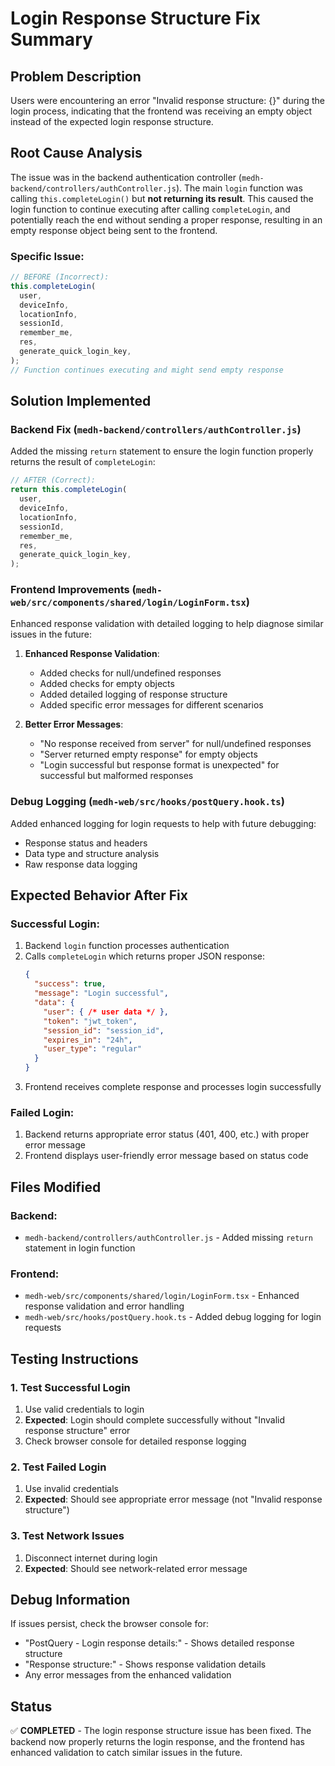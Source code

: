 # Login Response Structure Fix Summary

## Problem Description
Users were encountering an error "Invalid response structure: {}" during the login process, indicating that the frontend was receiving an empty object instead of the expected login response structure.

## Root Cause Analysis
The issue was in the backend authentication controller (`medh-backend/controllers/authController.js`). The main `login` function was calling `this.completeLogin()` but **not returning its result**. This caused the login function to continue executing after calling `completeLogin`, and potentially reach the end without sending a proper response, resulting in an empty response object being sent to the frontend.

### Specific Issue:
```javascript
// BEFORE (Incorrect):
this.completeLogin(
  user,
  deviceInfo,
  locationInfo,
  sessionId,
  remember_me,
  res,
  generate_quick_login_key,
);
// Function continues executing and might send empty response
```

## Solution Implemented

### Backend Fix (`medh-backend/controllers/authController.js`)
Added the missing `return` statement to ensure the login function properly returns the result of `completeLogin`:

```javascript
// AFTER (Correct):
return this.completeLogin(
  user,
  deviceInfo,
  locationInfo,
  sessionId,
  remember_me,
  res,
  generate_quick_login_key,
);
```

### Frontend Improvements (`medh-web/src/components/shared/login/LoginForm.tsx`)
Enhanced response validation with detailed logging to help diagnose similar issues in the future:

1. **Enhanced Response Validation**:
   - Added checks for null/undefined responses
   - Added checks for empty objects
   - Added detailed logging of response structure
   - Added specific error messages for different scenarios

2. **Better Error Messages**:
   - "No response received from server" for null/undefined responses
   - "Server returned empty response" for empty objects
   - "Login successful but response format is unexpected" for successful but malformed responses

### Debug Logging (`medh-web/src/hooks/postQuery.hook.ts`)
Added enhanced logging for login requests to help with future debugging:
- Response status and headers
- Data type and structure analysis
- Raw response data logging

## Expected Behavior After Fix

### Successful Login:
1. Backend `login` function processes authentication
2. Calls `completeLogin` which returns proper JSON response:
   ```json
   {
     "success": true,
     "message": "Login successful",
     "data": {
       "user": { /* user data */ },
       "token": "jwt_token",
       "session_id": "session_id",
       "expires_in": "24h",
       "user_type": "regular"
     }
   }
   ```
3. Frontend receives complete response and processes login successfully

### Failed Login:
1. Backend returns appropriate error status (401, 400, etc.) with proper error message
2. Frontend displays user-friendly error message based on status code

## Files Modified

### Backend:
- `medh-backend/controllers/authController.js` - Added missing `return` statement in login function

### Frontend:
- `medh-web/src/components/shared/login/LoginForm.tsx` - Enhanced response validation and error handling
- `medh-web/src/hooks/postQuery.hook.ts` - Added debug logging for login requests

## Testing Instructions

### 1. Test Successful Login
1. Use valid credentials to login
2. **Expected**: Login should complete successfully without "Invalid response structure" error
3. Check browser console for detailed response logging

### 2. Test Failed Login
1. Use invalid credentials
2. **Expected**: Should see appropriate error message (not "Invalid response structure")

### 3. Test Network Issues
1. Disconnect internet during login
2. **Expected**: Should see network-related error message

## Debug Information
If issues persist, check the browser console for:
- "PostQuery - Login response details:" - Shows detailed response structure
- "Response structure:" - Shows response validation details
- Any error messages from the enhanced validation

## Status
✅ **COMPLETED** - The login response structure issue has been fixed. The backend now properly returns the login response, and the frontend has enhanced validation to catch similar issues in the future.


